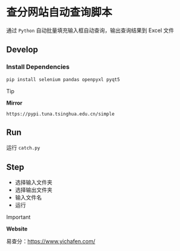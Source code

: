# 查分网站自动查询脚本

通过 `Python` 自动批量填充输入框自动查询，输出查询结果到 Excel 文件

## Develop

### Install Dependencies

```bash
pip install selenium pandas openpyxl pyqt5
```

> [!tip]
> **Mirror**
```
https://pypi.tuna.tsinghua.edu.cn/simple
```

## Run

运行 `catch.py`

## Step
- 选择输入文件夹
- 选择输出文件夹
- 输入文件名
- 运行

> [!important]
> **Website**
> 
> 易查分：https://www.yichafen.com/
